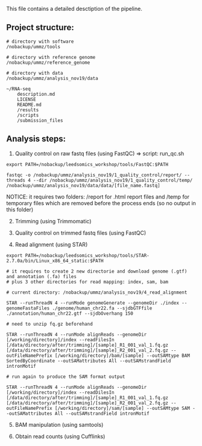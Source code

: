 This file contains a detailed desctiption of the pipeline.


## Project structure:

```
# directory with software
/nobackup/ummz/tools

# directory with reference genome
/nobackup/ummz/reference_genome

# directory with data
/nobackup/ummz/analysis_nov19/data

~/RNA-seq  
    description.md  
    LICENSE  
    README.md  
    /results  
    /scripts  
    /submission_files  
```
    
    
    
## Analysis steps:


1) Quality control on raw fastq files (using FastQC) => script: run_qc.sh

```
export PATH=/nobackup/leedsomics_workshop/tools/FastQC:$PATH

fastqc -o /nobackup/ummz/analysis_nov19/1_quality_control/report/ --threads 4 --dir /nobackup/ummz/analysis_nov19/1_quality_control/temp/ /nobackup/ummz/analysis_nov19/data/data/[file_name.fastq]
```

NOTICE: it requires two folders: /report for .html report files and /temp for temporary files which are removed before the process ends (so no output in this folder)

2) Trimming (using Trimmomatic)




3) Quality control on trimmed fastq files (using FastQC)

4) Read alignment (using STAR)

```
export PATH=/nobackup/leedsomics_workshop/tools/STAR-2.7.0a/bin/Linux_x86_64_static:$PATH

# it requires to create 2 new directorie and download genome (.gtf) and annotation (.fa) files
# plus 3 other directories for read mapping: index, sam, bam

# current directory: /nobackup/ummz/analysis_nov19/4_read_alignment

STAR --runThreadN 4 --runMode genomeGenerate --genomeDir ./index --genomeFastaFiles ./genome/human_chr22.fa --sjdbGTFfile ./annotation/human_chr22.gtf --sjdbOverhang 150

# need to unzip fq.gz beforehand

STAR --runThreadN 4 --runMode alignReads --genomeDir [/working/directory]/index --readFilesIn [/data/directory/after/trimming]/[sample]_R1_001_val_1.fq.gz [/data/directory/after/trimming]/[sample]_R2_001_val_2.fq.gz --outFileNamePrefix [/working/directory]/bam/[sample] --outSAMtype BAM SortedByCoordinate --outSAMattributes All --outSAMstrandField intronMotif

# run again to produce the SAM format output

STAR --runThreadN 4 --runMode alignReads --genomeDir [/working/directory]/index --readDilesIn [/data/directory/after/trimming]/[sample]_R1_001_val_1.fq.gz [/data/directory/after/trimming]/[sample]_R2_001_val_2.fq.gz --outFileNamePrefix [/working/directory]/sam/[sample] --outSAMtype SAM --outSAMattributes All --outSAMstrandField intronMotif 

```

5) BAM manipulation (using samtools)



6) Obtain read counts (using Cufflinks)



